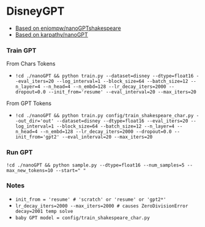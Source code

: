 # DisneyGPT

* [Based on eniompw/nanoGPTshakespeare](https://github.com/eniompw/nanoGPTshakespeare)
* [Based on karpathy/nanoGPT](https://github.com/karpathy/nanoGPT)


### Train GPT
From Chars Tokens
* `!cd ./nanoGPT && python train.py --dataset=disney --dtype=float16 --eval_iters=20 --log_interval=1 --block_size=64 --batch_size=12 --n_layer=4 --n_head=4 --n_embd=128 --lr_decay_iters=2000 --dropout=0.0 --init_from='resume' --eval_interval=20 --max_iters=20`

From GPT Tokens
* `!cd ./nanoGPT && python train.py config/train_shakespeare_char.py --out_dir='out' --dataset=disney --dtype=float16 --eval_iters=20 --log_interval=1 --block_size=64 --batch_size=12 --n_layer=4 --n_head=4 --n_embd=128 --lr_decay_iters=2000 --dropout=0.0 --init_from='gpt2' --eval_interval=20 --max_iters=20`

### Run GPT

`!cd ./nanoGPT && python sample.py --dtype=float16 --num_samples=5 --max_new_tokens=10 --start=" "`

### Notes
* `init_from = 'resume' # 'scratch' or 'resume' or 'gpt2*'`
* `lr_decay_iters=2000 --max_iters=2000 # causes ZeroDivisionError decay=2001 temp solve`
* `baby GPT model = config/train_shakespeare_char.py`
